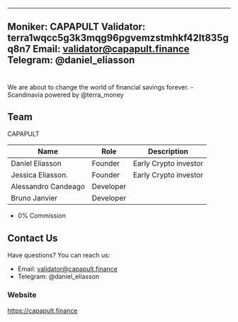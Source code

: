   ---
Moniker: CAPAPULT
Validator: terra1wqcc5g3k3mqg96pgvemzstmhkf42lt835gq8n7
Email: validator@capapult.finance
Telegram: @daniel_eliasson
---


# <moniker>

We are about to change the world of financial savings forever. - Scandinavia powered by @terra_money

## Team

CAPAPULT

| Name                | Role      | Description                    |
| ---------------     | -------   | -------------------------------|
| Daniel Eliasson     | Founder   | Early Crypto investor          |
| Jessica Eliasson.   | Founder   | Early Crypto investor          |
| Alessandro Candeago | Developer |                                |
| Bruno Janvier       | Developer |                                |


- 0% Commission

## Contact Us

Have questions? You can reach us:

- Email: validator@capapult.finance
- Telegram: @daniel_eliasson

### Website

https://capapult.finance